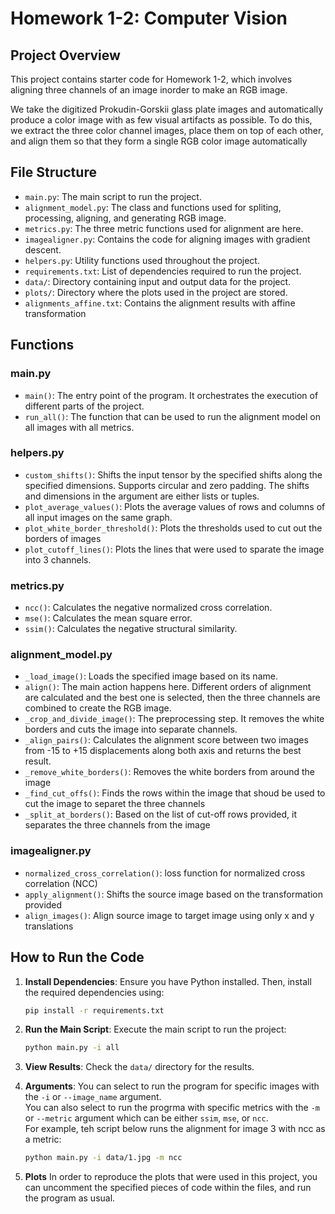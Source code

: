 # Homework 1-2: Computer Vision

## Project Overview
This project contains starter code for Homework 1-2, which involves aligning three channels of an image inorder to make an RGB image.

We take the digitized Prokudin-Gorskii glass plate images and automatically produce a color image with as few visual artifacts as possible. To do this, we extract the three color channel images, place them on top of each other, and align them so that they form a single RGB color image automatically

## File Structure
- `main.py`: The main script to run the project.
- `alignment_model.py`: The class and functions used for spliting, processing, aligning, and generating RGB image.
- `metrics.py`: The three metric functions used for alignment are here.
- `imagealigner.py`: Contains the code for aligning images with gradient descent.
- `helpers.py`: Utility functions used throughout the project.
- `requirements.txt`: List of dependencies required to run the project.
- `data/`: Directory containing input and output data for the project.
- `plots/`: Directory where the plots used in the project are stored.
- `alignments_affine.txt`: Contains the alignment results with affine transformation


## Functions
### main.py
- `main()`: The entry point of the program. It orchestrates the execution of different parts of the project.
- `run_all()`: The function that can be used to run the alignment model on all images with all metrics.

### helpers.py
- `custom_shifts()`: Shifts the input tensor by the specified shifts along the specified dimensions. Supports circular and zero padding. The shifts and dimensions in the argument are either lists or tuples.
- `plot_average_values()`: Plots the average values of rows and columns of all input images on the same graph.
- `plot_white_border_threshold()`: Plots the thresholds used to cut out the borders of images
- `plot_cutoff_lines()`: Plots the lines that were used to sparate the image into 3 channels.

### metrics.py
- `ncc()`: Calculates the negative normalized cross correlation.
- `mse()`: Calculates the mean square error.
- `ssim()`: Calculates the negative structural similarity.

### alignment_model.py
- `_load_image()`: Loads the specified image based on its name.
- `align()`: The main action happens here. Different orders of alignment are calculated and the best one is selected, then the three channels are combined to create the RGB image.
- `_crop_and_divide_image()`: The preprocessing step. It removes the white borders and cuts the image into separate channels.
- `_align_pairs()`: Calculates the alignment score between two images from -15 to +15 displacements along both axis and returns the best result.
- `_remove_white_borders()`: Removes the white borders from around the image
- `_find_cut_offs()`: Finds the rows within the image that shoud be used to cut the image to separet the three channels
- `_split_at_borders()`: Based on the list of cut-off rows provided, it separates the three channels from the image

### imagealigner.py
- `normalized_cross_correlation()`: loss function for normalized cross correlation (NCC)
- `apply_alignment()`: Shifts the source image based on the transformation provided
- `align_images()`:  Align source image to target image using only x and y translations


## How to Run the Code
1. **Install Dependencies**: Ensure you have Python installed. Then, install the required dependencies using:
    ```sh
    pip install -r requirements.txt
    ```

2. **Run the Main Script**: Execute the main script to run the project:
    ```sh
    python main.py -i all
    ```

3. **View Results**: Check the `data/` directory for the results.

4. **Arguments**: You can select to run the program for specific images with the `-i` or `--image_name` argument.<br />
You can also select to run the progrma with specific metrics with the `-m` or `--metric` argument which can be either `ssim`, `mse`, or `ncc`.<br />
For example, teh script below runs the alignment for image 3 with ncc as a metric:
    ```sh
    python main.py -i data/1.jpg -m ncc
    ```

5. **Plots** In order to reproduce the plots that were used in this project, you can uncomment the specified pieces of code within the files, and run the program as usual.

